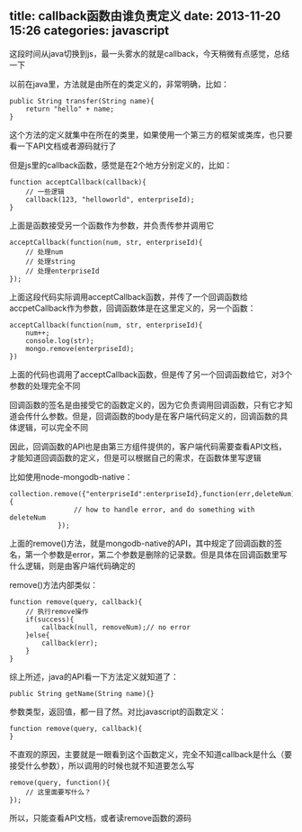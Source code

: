 title: callback函数由谁负责定义
date: 2013-11-20 15:26
categories: javascript 
---
这段时间从java切换到js，最一头雾水的就是callback，今天稍微有点感觉，总结一下
<!--more-->

以前在java里，方法就是由所在的类定义的，非常明确，比如：

```
public String transfer(String name){
    return "hello" + name;
}
```
这个方法的定义就集中在所在的类里，如果使用一个第三方的框架或类库，也只要看一下API文档或者源码就行了

但是js里的callback函数，感觉是在2个地方分别定义的，比如：

```
function acceptCallback(callback){
    // 一些逻辑
    callback(123, "helloworld", enterpriseId);
}
```
上面是函数接受另一个函数作为参数，并负责传参并调用它

```
acceptCallback(function(num, str, enterpriseId){
    // 处理num
    // 处理string
    // 处理enterpriseId
});
```

上面这段代码实际调用acceptCallback函数，并传了一个回调函数给accpetCallback作为参数，回调函数体是在这里定义的，另一个函数：

```
acceptCallback(function(num, str, enterpriseId){
    num++;
    console.log(str);
    mongo.remove(enterpriseId);
})
```
上面的代码也调用了acceptCallback函数，但是传了另一个回调函数给它，对3个参数的处理完全不同

回调函数的签名是由接受它的函数定义的，因为它负责调用回调函数，只有它才知道会传什么参数。但是，回调函数的body是在客户端代码定义的，回调函数的具体逻辑，可以完全不同

因此，回调函数的API也是由第三方组件提供的，客户端代码需要查看API文档，才能知道回调函数的定义，但是可以根据自己的需求，在函数体里写逻辑

比如使用node-mongodb-native：

```
collection.remove({"enterpriseId":enterpriseId},function(err,deleteNum){
                // how to handle error, and do something with deleteNum
            });
```
上面的remove()方法，就是mongodb-native的API，其中规定了回调函数的签名，第一个参数是error，第二个参数是删除的记录数。但是具体在回调函数里写什么逻辑，则是由客户端代码确定的

remove()方法内部类似：

```
function remove(query, callback){
    // 执行remove操作
    if(success){
        callback(null, removeNum);// no error
    }else{
        callback(err);
    }
}
```

综上所述，java的API看一下方法定义就知道了：

```
public String getName(String name){}
```
参数类型，返回值，都一目了然。对比javascript的函数定义：

```
function remove(query, callback){
}
```

不直观的原因，主要就是一眼看到这个函数定义，完全不知道callback是什么（要接受什么参数），所以调用的时候也就不知道要怎么写

```
remove(query, function(){
    // 这里面要写什么？
});
```

所以，只能查看API文档，或者读remove函数的源码